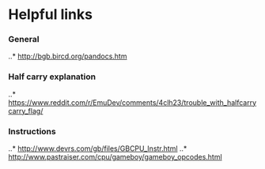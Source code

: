 # Helpful links
### General
..* http://bgb.bircd.org/pandocs.htm
### Half carry explanation
..* https://www.reddit.com/r/EmuDev/comments/4clh23/trouble_with_halfcarrycarry_flag/
### Instructions
..* http://www.devrs.com/gb/files/GBCPU_Instr.html
..* http://www.pastraiser.com/cpu/gameboy/gameboy_opcodes.html
